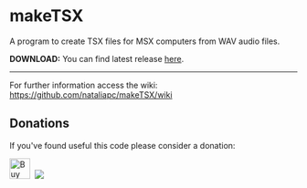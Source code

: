# makeTSX

A program to create TSX files for MSX computers from WAV audio files.

**DOWNLOAD:** You can find latest release [here](https://github.com/nataliapc/makeTSX/releases/).

***

For further information access the wiki:  
https://github.com/nataliapc/makeTSX/wiki

## Donations

If you've found useful this code please consider a donation:

<a href='https://ko-fi.com/Q5Q6RROH' target='_blank'><img height='36' style='border:0px;height:36px;' src='https://az743702.vo.msecnd.net/cdn/kofi3.png?v=0' border='0' alt='Buy Me a Coffee at ko-fi.com' /></a>&nbsp;&nbsp;<a href='https://www.paypal.com/cgi-bin/webscr?cmd=_s-xclick&hosted_button_id=K6R48PXHZ56WL&source=url' target='_blank'><img style='border:0px;' src='https://github.com/nataliapc/makeTSX/wiki/images/paypal_boton.png' border='0' /></a>
